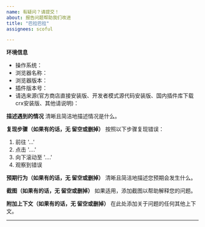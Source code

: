 ```yaml
---
name: 有疑问？请提交！
about: 报告问题帮助我们改进
title: "巴拉巴拉"
assignees: scoful

---
```


**环境信息**
- 操作系统：
- 浏览器名称：
- 浏览器版本：
- 插件版本号：
- 请选来源(官方商店直接安装版、开发者模式源代码安装版、国内插件库下载crx安装版、其他请说明)：

**描述遇到的情况**
清晰且简洁地描述情况是什么。

**复现步骤（如果有的话，无 留空或删掉）**
按照以下步骤复现错误：
1. 前往 '...'
2. 点击 '....'
3. 向下滚动至 '....'
4. 观察到错误

**预期行为（如果有的话，无 留空或删掉）**
清晰且简洁地描述您预期会发生什么。

**截图（如果有的话，无 留空或删掉）**
如果适用，添加截图以帮助解释您的问题。

**附加上下文（如果有的话，无 留空或删掉）**
在此处添加关于问题的任何其他上下文。

---
